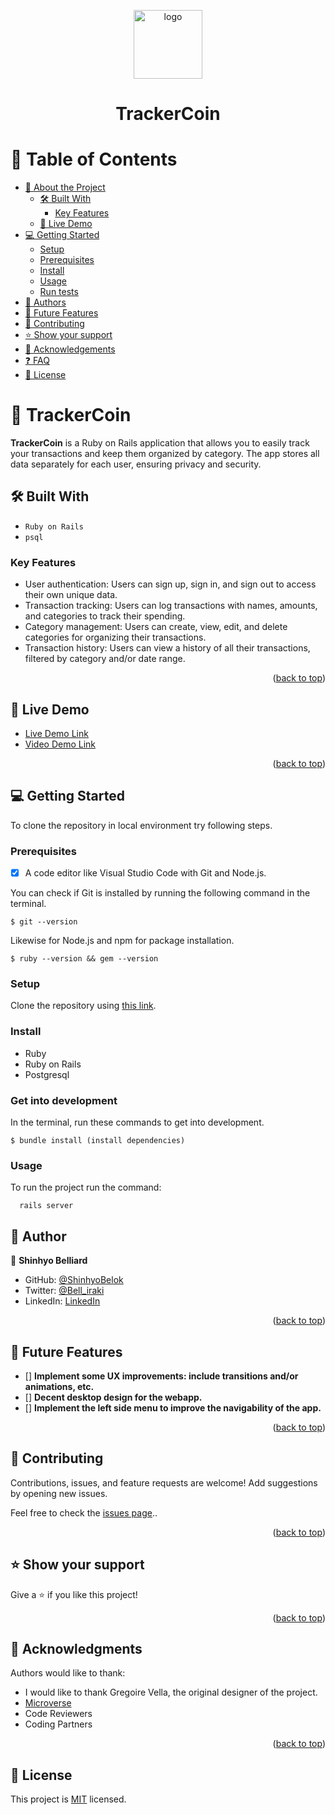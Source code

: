 <a name="readme-top"></a>

<div align="center">

  <img src="https://img.icons8.com/color/48/null/coins.png" alt="logo" width="110"  height="auto" />
  <h1><b>TrackerCoin</b></h1>

</div>


<!-- TABLE OF CONTENTS -->

# 📗 Table of Contents

- [📖 About the Project](#about-project)
  - [🛠 Built With](#built-with)
    - [Key Features](#key-features)
  - [🚀 Live Demo](#live-demo)
- [💻 Getting Started](#getting-started)
  - [Setup](#setup)
  - [Prerequisites](#prerequisites)
  - [Install](#install)
  - [Usage](#usage)
  - [Run tests](#run-tests)
  <!-- - [Deployment](#triangular_flag_on_post-deployment) -->
- [👥 Authors](#authors)
- [🔭 Future Features](#future-features)
- [🤝 Contributing](#contributing)
- [⭐️ Show your support](#support)
- [🙏 Acknowledgements](#acknowledgements)
- [❓ FAQ](#faq)
- [📝 License](#license)

<!-- PROJECT DESCRIPTION -->

# 📖 TrackerCoin <a name="about-project"></a>

**TrackerCoin** is a Ruby on Rails application that allows you to easily track your transactions and keep them organized by category. The app stores all data separately for each user, ensuring privacy and security.

## 🛠 Built With <a name="built-with"></a>

- `Ruby on Rails`
- `psql`

<!-- Features -->

### Key Features <a name="key-features"></a>

- User authentication: Users can sign up, sign in, and sign out to access their own unique data.
- Transaction tracking: Users can log transactions with names, amounts, and categories to track their spending.
- Category management: Users can create, view, edit, and delete categories for organizing their transactions.
- Transaction history: Users can view a history of all their transactions, filtered by category and/or date range.

<p align="right">(<a href="#readme-top">back to top</a>)</p>

## 🚀 Live Demo <a name="live-demo"></a>

- [Live Demo Link](https://trackercoin.onrender.com)
- [Video Demo Link](https://drive.google.com/file/d/1e5_s2kyaM1QWkKI5SBnCmcW9ypKatr71/view?usp=sharing)

<p align="right">(<a href="#readme-top">back to top</a>)</p>

<!-- GETTING STARTED -->

## 💻 Getting Started
To clone the repository in local environment try following steps.

### Prerequisites

- [x] A code editor like Visual Studio Code with Git and Node.js.

You can check if Git is installed by running the following command in the terminal.
```
$ git --version
```

Likewise for Node.js and npm for package installation.
```
$ ruby --version && gem --version
```
### Setup

Clone the repository using [this link](https://github.com/ShinhyoBelok/TrackerCoin.git).

### Install

- Ruby
- Ruby on Rails
- Postgresql

### Get into development

In the terminal, run these commands to get into development.
```
$ bundle install (install dependencies)
```
### Usage

To run the project run the command:
```
  rails server
```

<!-- ### Deployment

You can see the deploy app in this link:
- [Live Demo Link](https://trackercoin.onrender.com)

<p align="right">(<a href="#readme-top">back to top</a>)</p> -->

<!-- AUTHORS -->

## 👥 Author <a name="authors"></a>

👤 **Shinhyo Belliard**

- GitHub: [@ShinhyoBelok](https://github.com/ShinhyoBelok)
- Twitter: [@Bell_iraki](https://twitter.com/Bell_iraki)
- LinkedIn: [LinkedIn](https://www.linkedin.com/in/shinhyo-belliard-okazaki-807a38249/)

<p align="right">(<a href="#readme-top">back to top</a>)</p>

## 🔭 Future Features <a name="future-features"></a>

- [] **Implement some UX improvements: include transitions and/or animations, etc.**
- [] **Decent desktop design for the webapp.**
- [] **Implement the left side menu to improve the navigability of the app.**

<p align="right">(<a href="#readme-top">back to top</a>)</p>

<!-- CONTRIBUTING -->

## 🤝 Contributing <a name="contributing"></a>

Contributions, issues, and feature requests are welcome! Add suggestions by opening new issues.

Feel free to check the [issues page](../../issues/)..

<p align="right">(<a href="#readme-top">back to top</a>)</p>

<!-- SUPPORT -->

## ⭐️ Show your support <a name="support"></a>

Give a ⭐️ if you like this project!

<p align="right">(<a href="#readme-top">back to top</a>)</p>

<!-- ACKNOWLEDGEMENTS -->

## 🙏 Acknowledgments <a name="acknowledgements"></a>

Authors would like to thank:

- I would like to thank Gregoire Vella, the original designer of the project.
- [Microverse](https://www.microverse.org/)
- Code Reviewers
- Coding Partners

<p align="right">(<a href="#readme-top">back to top</a>)</p>

<!-- LICENSE -->

## 📝 License <a name="license"></a>

This project is [MIT](./LICENSE) licensed.
